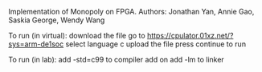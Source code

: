Implementation of Monopoly on FPGA.
Authors: Jonathan Yan, Annie Gao, Saskia George, Wendy Wang

To run (in virtual):
download the file
go to https://cpulator.01xz.net/?sys=arm-de1soc
select language c
upload the file
press continue to run

To run (in lab):
add -std=c99 to compiler add on
add -lm to linker
